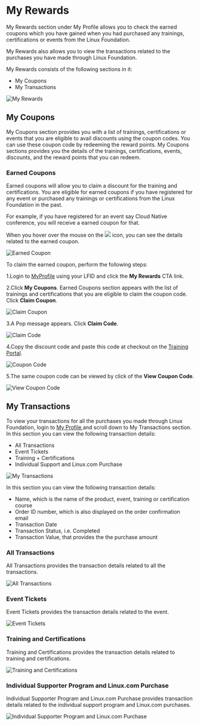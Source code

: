 # My Rewards

My Rewards section under My Profile allows you to check the earned coupons which you have gained when you had purchased any trainings, certifications or events from the Linux Foundation. 

My Rewards also allows you to view the transactions related to the purchases you have made through Linux Foundation.

My Rewards consists of the following sections in it:

* My Coupons
* My Transactions 

![My Rewards  ](../.gitbook/assets/r1%20%281%29%20%281%29%20%281%29.png)

## My Coupons 

My Coupons section provides you with a list of trainings, certifications or events that you are eligible to avail discounts using the coupon codes. You can use these coupon code by redeeming the reward points.  My Coupons sections provides you the details of the trainings, certifications, events, discounts, and the reward points that you can redeem. 

### Earned Coupons

Earned coupons will allow you to claim a discount for the training and certifications. You are eligible for earned coupons if you have registered for any event or purchased any trainings or certifications from the Linux Foundation in the past. 

For example, if you have registered for an event say Cloud Native conference, you will receive a earned coupon for that. 

When you hover over the mouse on the ![](../.gitbook/assets/ei.png)  icon, you can see the details related to the earned coupon.

![Earned Coupon](../.gitbook/assets/r1%20%281%29%20%281%29.png)

To claim the earned coupon, perform the following steps:

1.Login to [MyProfile](http://myprofile.linuxfoundation.org/) using your LFID and click the **My Rewards** CTA link. 

2.Click **My Coupons**. Earned Coupons section appears with the list of trainings and certifications that you are eligible to claim the coupon code. Click **Claim Coupon**.

![Claim Coupon](../.gitbook/assets/r1-copy.png)

3.A Pop message appears. Click **Claim Code**. 

![Claim Code](../.gitbook/assets/cc.png)

4.Copy the discount code and paste this code at checkout on the [Training Portal](https://trainingportal.linuxfoundation.org/).

![Coupon Code](../.gitbook/assets/cc2.png)

5.The same coupon code can be viewed by click of the **View Coupon Code**. 

![View Coupon Code](../.gitbook/assets/cc3.png)

## My Transactions

To view your transactions for all the purchases you made through Linux Foundation, login to [My Profile ](https://myprofile.lfx.linuxfoundation.org/)and scroll down to My Transactions section. In this section you can view the following transaction details: 

* All Transactions 
* Event Tickets 
* Training + Certifications 
* Individual Support and Linux.com Purchase 

![My Transactions](../.gitbook/assets/my-transactions%20%281%29.png)

In this section you can view the following transaction details:  

* Name, which is the name of the product, event, training or certification course
* Order ID number, which is also displayed on the order confirmation email 
* Transaction Date
* Transaction Status, i.e. Completed 
* Transaction Value, that provides the the purchase amount

### All Transactions

All Transactions provides the transaction details related to all the transactions.

![All Transactions ](../.gitbook/assets/all-transactions%20%281%29.png)

### **Event Tickets** 

Event Tickets provides the transaction details related to the event. 

![Event Tickets ](../.gitbook/assets/transactions-event-tickets.png)

### **Training and Certifications** 

Training and Certifications provides the transaction details related to training and certifications.  

![Training and Certifications ](../.gitbook/assets/transactions-training-+-certification.png)

### **Individual Supporter Program and Linux.com Purchase**

Individual Supporter Program and Linux.com Purchase provides transaction  details related to the individual support program and Linux.com purchases.

![Individual Supporter Program and Linux.com Purchase](../.gitbook/assets/transactions-individual-supporter.png)



 

